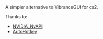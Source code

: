 A simpler alternative to VibranceGUI for cs2.

Thanks to:
- [NVIDIA_NvAPI](https://github.com/jNizM/NVIDIA_NvAPI)
- [AutoHotkey](https://github.com/AutoHotkey/AutoHotkey)
